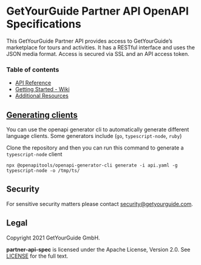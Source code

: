 # GetYourGuide Partner API OpenAPI Specifications
This GetYourGuide Partner API provides access to GetYourGuide’s marketplace for tours and activities. 
It has a RESTful interface and uses the JSON media format. Access is secured via SSL and an API access token.
### Table of contents

* [API Reference](https://code.getyourguide.com/partner-api-spec/)
* [Getting Started - Wiki](https://github.com/getyourguide/partner-api-spec/wiki/Getting-started)
* [Additional Resources](https://github.com/getyourguide/partner-api-spec/tree/main/resources)

## [Generating clients](https://openapi-generator.tech/docs/installation/)
You can use the openapi generator cli to automatically generate different language clients.
Some generators include (`go`, `typescript-node`, `ruby`)

Clone the repository and then you can run this command to generate a `typescript-node` client
```
npx @openapitools/openapi-generator-cli generate -i api.yaml -g typescript-node -o /tmp/ts/
```
## Security

For sensitive security matters please contact [security@getyourguide.com](mailto:security@getyourguide.com).

## Legal

Copyright 2021 GetYourGuide GmbH.

**partner-api-spec** is licensed under the Apache License, Version 2.0. See [LICENSE](LICENSE) for the full text.
